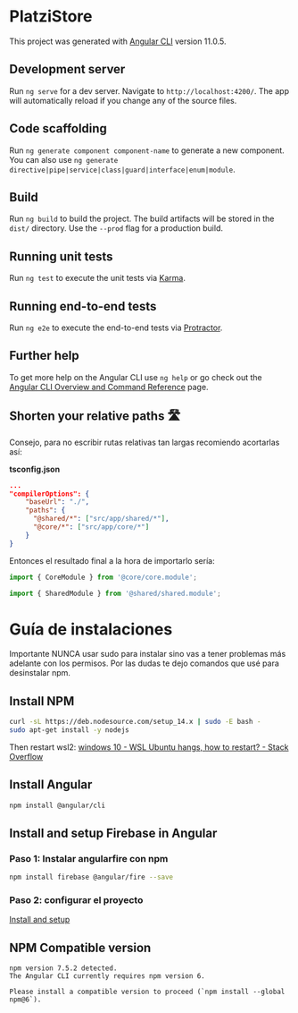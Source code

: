 # PlatziStore

This project was generated with [Angular CLI](https://github.com/angular/angular-cli) version 11.0.5.

## Development server

Run `ng serve` for a dev server. Navigate to `http://localhost:4200/`. The app will automatically reload if you change any of the source files.

## Code scaffolding

Run `ng generate component component-name` to generate a new component. You can also use `ng generate directive|pipe|service|class|guard|interface|enum|module`.

## Build

Run `ng build` to build the project. The build artifacts will be stored in the `dist/` directory. Use the `--prod` flag for a production build.

## Running unit tests

Run `ng test` to execute the unit tests via [Karma](https://karma-runner.github.io).

## Running end-to-end tests

Run `ng e2e` to execute the end-to-end tests via [Protractor](http://www.protractortest.org/).

## Further help

To get more help on the Angular CLI use `ng help` or go check out the [Angular CLI Overview and Command Reference](https://angular.io/cli) page.

## Shorten your relative paths 🛣️
Consejo, para no escribir rutas relativas tan largas recomiendo acortarlas así:

**tsconfig.json**
```json
...
"compilerOptions": {
    "baseUrl": "./",
    "paths": {
      "@shared/*": ["src/app/shared/*"],
      "@core/*": ["src/app/core/*"]
    }
}
```
Entonces el resultado final a la hora de importarlo sería:
```typescript
import { CoreModule } from '@core/core.module';
```
```typescript
import { SharedModule } from '@shared/shared.module';
```

# Guía de instalaciones
Importante NUNCA usar sudo para instalar sino vas a tener problemas más adelante con los permisos. Por las dudas te dejo comandos que usé para desinstalar npm.

## Install NPM

```bash
curl -sL https://deb.nodesource.com/setup_14.x | sudo -E bash -
sudo apt-get install -y nodejs
```

Then restart wsl2: [windows 10 - WSL Ubuntu hangs, how to restart? - Stack Overflow](https://stackoverflow.com/questions/48407070/wsl-ubuntu-hangs-how-to-restart)

## Install Angular
```bash
npm install @angular/cli
```

## Install and setup Firebase in Angular
### Paso 1: Instalar angularfire con npm
```bash
npm install firebase @angular/fire --save
```

### Paso 2: configurar el proyecto
[Install and setup](https://github.com/angular/angularfire/blob/master/docs/install-and-setup.md)

## NPM Compatible version
```
npm version 7.5.2 detected.
The Angular CLI currently requires npm version 6.

Please install a compatible version to proceed (`npm install --global npm@6`).
```
